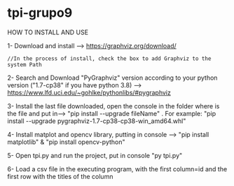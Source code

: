 # tpi-grupo9
HOW TO INSTALL AND USE

1- Download and install --> https://graphviz.org/download/
    
    //In the process of install, check the box to add Graphviz to the system Path
    
2- Search and Download "PyGraphviz" version according to your python version ("1.7-cp38" if you have python 3.8) --> https://www.lfd.uci.edu/~gohlke/pythonlibs/#pygraphviz

3- Install the last file downloaded, open the console in the folder where is the file and put in--> "pip install --upgrade fileName" . For example: "pip install --upgrade pygraphviz-1.7-cp38-cp38-win_amd64.whl"

4- Install matplot and opencv library, putting in console --> "pip install matplotlib" & "pip install opencv-python"

5- Open tpi.py and run the project, put in console "py tpi.py"

6- Load a csv file in the executing program, with the first column=id and the first row with the titles of the column
